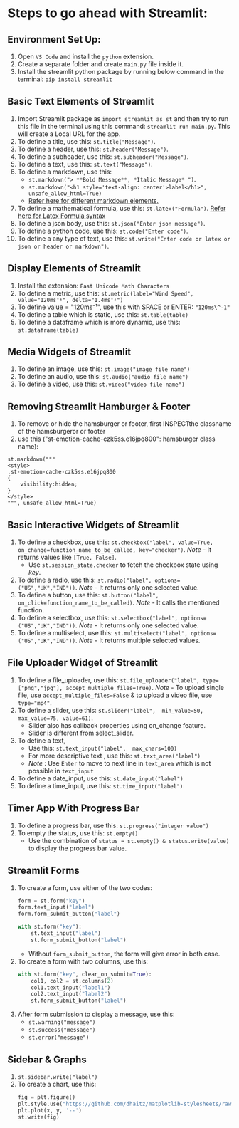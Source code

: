 # Steps to go ahead with Streamlit:
## Environment Set Up:
1. Open ```VS Code``` and install the ```python``` extension.
2. Create a separate folder and create ```main.py``` file inside it.
3. Install the streamlit python package by running below command in the terminal: ```pip install streamlit```

## Basic Text Elements of Streamlit
1. Import Streamlit package as ```import streamlit as st``` and then try to run this file in the terminal using this command: ```streamlit run main.py```. This will create a Local URL for the app.
2. To define a title, use this: ```st.title("Message")```.
3. To define a header, use this: ```st.header("Message")```.
4. To define a subheader, use this: ```st.subheader("Message")```. 
5. To define a text, use this: ```st.text("Message")```.
6. To define a markdown, use this:
    - ```st.markdown("> **Bold Message**, *Italic Message* ")```.
    - ```st.markdown("<h1 style='text-align: center'>label</h1>", unsafe_allow_html=True)```
    - [Refer here for different markdown elements.](https://www.markdownguide.org/cheat-sheet/)
7. To define a mathematical formula, use this: ```st.latex("Formula")```. [Refer here for Latex Formula syntax](https://katex.org/docs/supported)
8. To define a json body, use this: ```st.json("Enter json message")```.
9. To define a python code, use this: ```st.code("Enter code")```.
9. To define a any type of text, use this: ```st.write("Enter code or latex or json or header or markdown")```.

## Display Elements of Streamlit
1. Install the extension: ```Fast Unicode Math Characters```
2. To define a metric, use this: ```st.metric(label="Wind Speed", value="120ms⁻¹", delta="1.4ms⁻¹")```
3. To define value = "120ms⁻¹", use this with SPACE or ENTER: ```"120ms\^-1"```
4. To define a table which is static, use this: ```st.table(table)```
5. To define a dataframe which is more dynamic, use this: ```st.dataframe(table)```

##  Media Widgets of Streamlit
1. To define an image, use this: ```st.image("image file name")```
2. To define an audio, use this: ```st.audio("audio file name")```
3. To define a video, use this: ```st.video("video file name")```

## Removing Streamlit Hamburger & Footer
1. To remove or hide the hamsburger or footer, first INSPECTthe  classname of the hamsburgeror or footer
2. use this ("st-emotion-cache-czk5ss.e16jpq800": hamsburger class name):
```
st.markdown("""
<style>
.st-emotion-cache-czk5ss.e16jpq800
{
    visibility:hidden;            
}
</style>
""", unsafe_allow_html=True)
```

## Basic Interactive Widgets of Streamlit
1. To define a checkbox, use this: ```st.checkbox("label", value=True, on_change=function_name_to_be_called, key="checker")```. *Note* - It returns values like ```[True, False]```.
    - Use ```st.session_state.checker``` to fetch the checkbox state using *key*.
2. To define a radio, use this: ```st.radio("label", options=("US","UK","IND"))```. *Note* - It returns only one selected value.
3. To define a button, use this: ```st.button("label", on_click=function_name_to_be_called)```. *Note* - It calls the mentioned function.
4. To define a selectbox, use this: ```st.selectbox("label", options=("US","UK","IND"))```. *Note* - It returns only one selected value.
5. To define a multiselect, use this: ```st.multiselect("label", options=("US","UK","IND"))```. *Note* - It returns multiple selected values.

## File Uploader Widget of Streamlit
1. To define a file_uploader, use this: ```st.file_uploader("label", type=["png","jpg"], accept_multiple_files=True)```. *Note* - To upload single file, use ```accept_multiple_files=False``` & to upload a video file, use ```type="mp4"```.
2. To define a slider, use this: ```st.slider("label",  min_value=50, max_value=75, value=61)```.
    - Slider also has callback properties using on_change feature.
    - Slider is different from select_slider.
2. To define a text,
    - Use this: ```st.text_input("label",  max_chars=100)```
    - For more descriptive text , use this: ```st.text_area("label")```
    - *Note* : Use ```Enter``` to move to next line in ```text_area``` which is not possible in ```text_input```
3. To define a date_input, use this: ```st.date_input("label")```
4. To define a time_input, use this: ```st.time_input("label")```

## Timer App With Progress Bar
1. To define a progress bar, use this: ```st.progress("integer value")```
2. To empty the status, use this: ```st.empty()```
    - Use the combination of ```status = st.empty() & status.write(value)``` to display the progress bar value.

## Streamlit Forms
1. To create a form, use either of the two codes:
    ```python
    form = st.form("key")
    form.text_input("label")
    form.form_submit_button("label")
    ``` 
    ```python
    with st.form("key"):
        st.text_input("label")
        st.form_submit_button("label")
    ```
    - Without ````form_submit_button````, the form will give error in both case.
2. To create a form with two columns, use this:
    ```python
    with st.form("key", clear_on_submit=True):
        col1, col2 = st.columns(2)
        col1.text_input("label1")
        col2.text_input("label2")
        st.form_submit_button("label")
    ```
3. After form submission to display a message, use this:
    - ```st.warning("message")```
    - ```st.success("message")```
    - ```st.error("message")```

## Sidebar & Graphs
1. ```st.sidebar.write("label")```
2. To create a chart, use this:
    ```python
    fig = plt.figure()
    plt.style.use("https://github.com/dhaitz/matplotlib-stylesheets/raw/master/pitayasmoothie-dark.mplstyle")
    plt.plot(x, y, '--')
    st.write(fig)
    ```